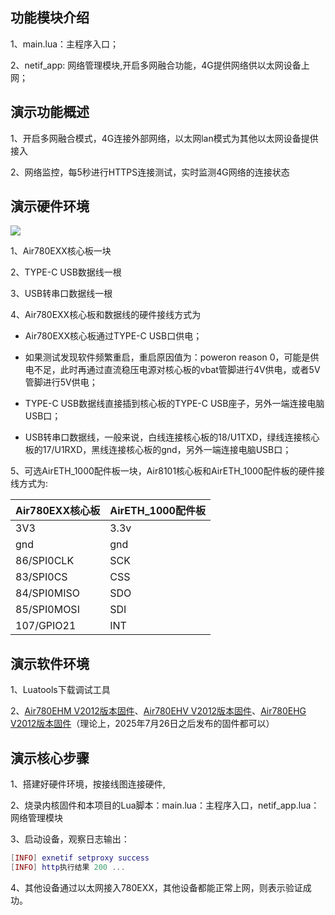 ## 功能模块介绍

1、main.lua：主程序入口；

2、netif_app: 网络管理模块,开启多网融合功能，4G提供网络供以太网设备上网；

## 演示功能概述

1、开启多网融合模式，4G连接外部网络，以太网lan模式为其他以太网设备提供接入

2、​网络监控​，每5秒进行HTTPS连接测试，实时监测4G网络的连接状态


## 演示硬件环境

![](https://docs.openluat.com/air780ehv/luatos/common/hwenv/image/Air780EHV.png)

1、Air780EXX核心板一块

2、TYPE-C USB数据线一根

3、USB转串口数据线一根

4、Air780EXX核心板和数据线的硬件接线方式为

- Air780EXX核心板通过TYPE-C USB口供电；

- 如果测试发现软件频繁重启，重启原因值为：poweron reason 0，可能是供电不足，此时再通过直流稳压电源对核心板的vbat管脚进行4V供电，或者5V管脚进行5V供电；

- TYPE-C USB数据线直接插到核心板的TYPE-C USB座子，另外一端连接电脑USB口；

- USB转串口数据线，一般来说，白线连接核心板的18/U1TXD，绿线连接核心板的17/U1RXD，黑线连接核心板的gnd，另外一端连接电脑USB口；

5、可选AirETH_1000配件板一块，Air8101核心板和AirETH_1000配件板的硬件接线方式为:

| Air780EXX核心板  |  AirETH_1000配件板 |
| --------------- | ----------------- |
| 3V3             | 3.3v              |
| gnd             | gnd               |
| 86/SPI0CLK      | SCK               |
| 83/SPI0CS       | CSS               |
| 84/SPI0MISO     | SDO               |
| 85/SPI0MOSI     | SDI               |
| 107/GPIO21      | INT               |


## 演示软件环境

1、Luatools下载调试工具

2、[Air780EHM V2012版本固件](https://docs.openluat.com/air780epm/luatos/firmware/version/#air780ehmluatos)、[Air780EHV V2012版本固件](https://docs.openluat.com/air780ehv/luatos/firmware/version/)、[Air780EHG V2012版本固件](https://docs.openluat.com/air780egh/luatos/firmware/version/)（理论上，2025年7月26日之后发布的固件都可以）


## 演示核心步骤

1、搭建好硬件环境，按接线图连接硬件,

2、烧录内核固件和本项目的Lua脚本：main.lua：主程序入口，netif_app.lua：网络管理模块

3、启动设备，观察日志输出：

``` lua
[INFO] exnetif setproxy success
[INFO] http执行结果 200 ... 
```

4、其他设备通过以太网接入780EXX，其他设备都能正常上网，则表示验证成功。

